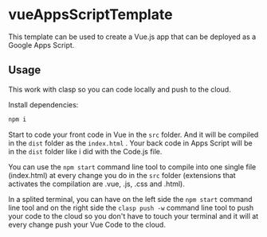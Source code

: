 # vueAppsScriptTemplate

This template can be used to create a Vue.js app that can be deployed as a Google Apps Script.

## Usage

This work with clasp so you can code locally and push to the cloud.

Install dependencies:

```bash
npm i
```

Start to code your front code in Vue in the ```src``` folder.
And it will be compiled in the ```dist``` folder as the ```index.html``` .
Your back code in Apps Script will be in the ```dist``` folder like i did with the Code.js file.

You can use the ```npm start``` command line tool to compile into one single file (index.html) at every change you do in the ```src``` folder (extensions that activates the compilation are .vue, .js, .css and .html).

In a splited terminal, you can have on the left side the ```npm start``` command line tool and on the right side the ```clasp push -w``` command line tool to push your code to the cloud so you don't have to touch your terminal and it will at every change push your Vue Code to the cloud.


